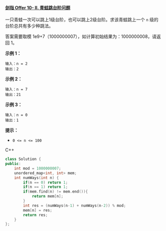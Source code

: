#### [剑指 Offer 10- II. 青蛙跳台阶问题](https://leetcode-cn.com/problems/qing-wa-tiao-tai-jie-wen-ti-lcof/)

一只青蛙一次可以跳上1级台阶，也可以跳上2级台阶。求该青蛙跳上一个 `n` 级的台阶总共有多少种跳法。

答案需要取模 1e9+7（1000000007），如计算初始结果为：1000000008，请返回 1。

**示例 1：**

```
输入：n = 2
输出：2
```

**示例 2：**

```
输入：n = 7
输出：21
```

**示例 3：**

```
输入：n = 0
输出：1
```

**提示：**

- `0 <= n <= 100`

C++

```c++
class Solution {
public:
    int mod = 1000000007;
    unordered_map<int, int> mem;
    int numWays(int n) {
        if(n == 0) return 1;
        if(n == 1) return 1;
        if(mem.find(n) != mem.end()){
            return mem[n];
        }
        int res = (numWays(n-1) + numWays(n-2)) % mod;
        mem[n] = res;
        return res;
    }
};
```
